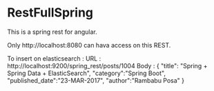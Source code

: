 # RestFullSpring
This is a spring rest for angular.

Only http://localhost:8080 can hava access on this REST.

To insert on elasticsearch :
URL : http://localhost:9200/spring_rest/posts/1004
Body :
{
  "title": "Spring + Spring Data + ElasticSearch",
  "category":"Spring Boot",
  "published_date":"23-MAR-2017",
  "author":"Rambabu Posa"
}